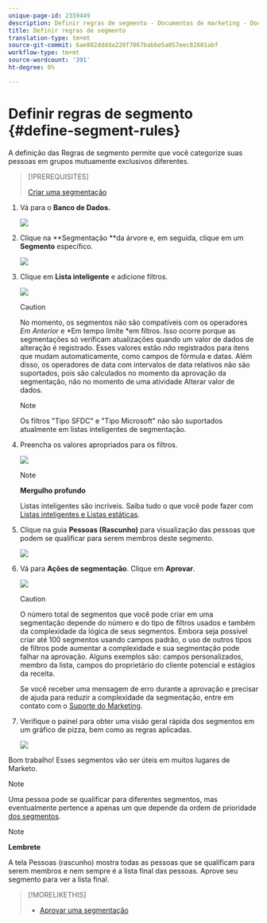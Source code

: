 ```yaml
---
unique-page-id: 2359449
description: Definir regras de segmento - Documentos de marketing - Documentação do produto
title: Definir regras de segmento
translation-type: tm+mt
source-git-commit: 6ae882dddda220f7067babbe5a057eec82601abf
workflow-type: tm+mt
source-wordcount: '391'
ht-degree: 0%

---
```



# Definir regras de segmento {#define-segment-rules}

A definição das Regras de segmento permite que você categorize suas pessoas em grupos mutuamente exclusivos diferentes.

>[!PREREQUISITES]
>
>[Criar uma segmentação](create-a-segmentation.md)

1. Vá para o **Banco de Dados.**

   ![](assets/image2017-3-28-14-3a7-3a42.png)

1. Clique na **Segmentação **da árvore e, em seguida, clique em um **Segmento** específico.

   ![](assets/image2017-3-28-14-3a11-3a15.png)

1. Clique em **Lista inteligente** e adicione filtros.

   ![](assets/image2017-3-28-14-3a18-3a19.png)

   >[!CAUTION]
   >
   >No momento, os segmentos não são compatíveis com os operadores *Em Anterior* e *Em tempo limite *em filtros. Isso ocorre porque as segmentações só verificam atualizações quando um valor de dados de alteração é registrado. Esses valores estão *não* registrados para itens que mudam automaticamente, como campos de fórmula e datas. Além disso, os operadores de data com intervalos de data relativos não são suportados, pois são calculados no momento da aprovação da segmentação, não no momento de uma atividade Alterar valor de dados.

   >[!NOTE]
   >
   >Os filtros &quot;Tipo SFDC&quot; e &quot;Tipo Microsoft&quot; não são suportados atualmente em listas inteligentes de segmentação.

1. Preencha os valores apropriados para os filtros.

   ![](assets/image2017-3-28-14-3a18-3a33.png)

   >[!NOTE]
   >
   >**Mergulho profundo**
   >
   >
   >Listas inteligentes são incríveis. Saiba tudo o que você pode fazer com [Listas inteligentes e Listas estáticas](https://docs.marketo.com/display/docs/smart+lists+and+static+lists).

1. Clique na guia **Pessoas (Rascunho)** para visualização das pessoas que podem se qualificar para serem membros deste segmento.

   ![](assets/image2017-3-28-14-3a20-3a15.png)

1. Vá para **Ações de segmentação**. Clique em **Aprovar**.

   ![](assets/image2014-9-15-11-3a36-3a7.png)

   >[!CAUTION]
   >
   >O número total de segmentos que você pode criar em uma segmentação depende do número e do tipo de filtros usados e também da complexidade da lógica de seus segmentos. Embora seja possível criar até 100 segmentos usando campos padrão, o uso de outros tipos de filtros pode aumentar a complexidade e sua segmentação pode falhar na aprovação. Alguns exemplos são: campos personalizados, membro da lista, campos do proprietário do cliente potencial e estágios da receita.
   >
   >
   >Se você receber uma mensagem de erro durante a aprovação e precisar de ajuda para reduzir a complexidade da segmentação, entre em contato com o [Suporte do Marketing](https://nation.marketo.com/t5/Support/ct-p/Support).

1. Verifique o painel para obter uma visão geral rápida dos segmentos em um gráfico de pizza, bem como as regras aplicadas.

   ![](assets/image2014-9-15-11-3a36-3a19.png)

Bom trabalho! Esses segmentos vão ser úteis em muitos lugares de Marketo.

>[!NOTE]
>
>Uma pessoa pode se qualificar para diferentes segmentos, mas eventualmente pertence a apenas um que depende da ordem de prioridade [dos segmentos](segmentation-order-priority.md).

>[!NOTE]
>
>**Lembrete**
>
>A tela Pessoas (rascunho) mostra todas as pessoas que se qualificam para serem membros e nem sempre é a lista final das pessoas. Aprove seu segmento para ver a lista final.

>[!MORELIKETHIS]
>
>* [Aprovar uma segmentação](approve-a-segmentation.md)

>



